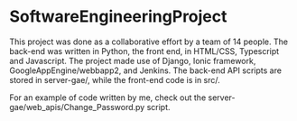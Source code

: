 # SoftwareEngineeringProject

This project was done as a collaborative effort by a team of 14 people. The back-end was written in Python, the front end, in HTML/CSS, Typescript and Javascript. The project made use of Django, Ionic framework, GoogleAppEngine/webbapp2, and Jenkins. The back-end API scripts are stored in server-gae/, while the front-end code is in src/.

For an example of code written by me, check out the server-gae/web_apis/Change_Password.py script.
